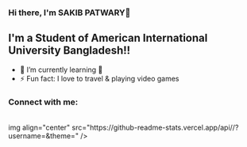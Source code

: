 ### Hi there, I'm SAKIB PATWARY👋 

## I'm a Student of American International University Bangladesh!!

- 🌱 I’m currently learning 🤣
- ⚡ Fun fact: I love to travel & playing video games

### Connect with me:



<br />
img align="center" src="https://github-readme-stats.vercel.app/api/<CARD_TYPE>/?username=<USERNAME>&theme=<THEME_NAME>" />


